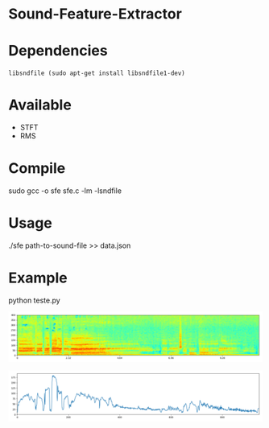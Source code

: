 # Sound-Feature-Extractor

# Dependencies

```
libsndfile (sudo apt-get install libsndfile1-dev)
```
# Available

- STFT
- RMS

# Compile

sudo gcc -o sfe sfe.c -lm -lsndfile

# Usage

./sfe path-to-sound-file >> data.json

# Example

python teste.py

![alt text](fft.png)

![alt text](rms.png)

